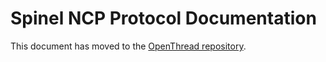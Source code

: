 Spinel NCP Protocol Documentation
=================================

This document has moved to the [OpenThread repository](https://github.com/openthread/openthread/tree/master/doc).